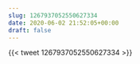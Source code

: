 ```yaml
---
slug: 1267937052550627334
date: 2020-06-02 21:52:05+00:00
draft: false
---
```


{{< tweet 1267937052550627334 >}}
